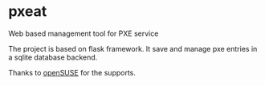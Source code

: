 # pxeat
Web based management tool for PXE service

The project is based on flask framework. It save and manage pxe entries in a sqlite database backend.

Thanks to [openSUSE](https://www.opensuse.org/) for the supports.
